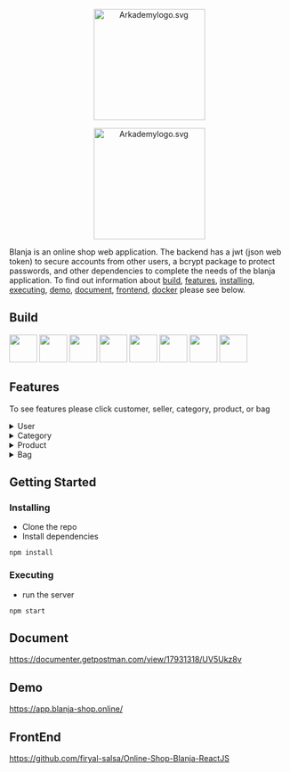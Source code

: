 <p align="center"><img src="https://res.cloudinary.com/dvehyvk3d/image/upload/v1634232141/Blanja/Blanja_gtchsp.png" width="200px" alt="Arkademylogo.svg" /></p>
<p align="center"><img src="https://res.cloudinary.com/dvehyvk3d/image/upload/v1634282728/arkademy_ufgxux.png" width="200px" alt="Arkademylogo.svg" /></p>

 Blanja is an online shop web application. The backend has a jwt (json web token) to secure accounts from other users, a bcrypt package to protect passwords, and other dependencies to complete the needs of the blanja application. To find out information about [build](#build), [features](#features), [installing](#installing), [executing](#executing), [demo](#demo), [document](#document), [frontend](#frontend), [docker](#dockerhub) please see below.
 
 
## Build

<div class="d-flex">
<img src="https://res.cloudinary.com/dvehyvk3d/image/upload/v1634289445/tech%20stack/express_xmzka6.svg" width="50px" height="50px">
<img src="https://res.cloudinary.com/dvehyvk3d/image/upload/v1634225494/tech%20stack/postgresql_r813wd.svg" width="50px" height="50px">
<img src="https://res.cloudinary.com/dvehyvk3d/image/upload/v1634225451/tech%20stack/redis_agonqb.svg" width="50px" height="50px">
<img src="https://res.cloudinary.com/dvehyvk3d/image/upload/v1634225449/tech%20stack/nginx_sapsks.svg" width="50px" height="50px">
<img src="https://res.cloudinary.com/dvehyvk3d/image/upload/v1634225445/tech%20stack/aws-ec2_xkv0gc.svg" width="50px" height="50px">
<img src="https://res.cloudinary.com/dvehyvk3d/image/upload/v1634225443/tech%20stack/docker-icon_hamwmv.svg" width="50px" height="50px">
<img src="https://res.cloudinary.com/dvehyvk3d/image/upload/v1634225440/tech%20stack/jenkins_xhlzk0.svg" width="50px" height="50px">
<img src="https://res.cloudinary.com/dvehyvk3d/image/upload/v1635367893/tech%20stack/kubernetes_qyuz5v.svg" width="50px" height="50px">
</div>

## Features
To see features please click customer, seller, category, product, or bag
<details>
  <summary>User</summary>
  
  ## Customer
  1. Sign up
  2. Login
  3. Reset password
  4. Address
     * Create
     * Read
     * Update
     * Delete
  
  ## Seller
  1. Sign up
  2. Login
  3. Reset password
  4. Inventory
     * Create
     * Read
     * Read - Sold out
     * Update
     * Delete
</details>

<details>
  <summary>Category</summary>
  
  ## Category
  1. Create
  2. Read
  3. Update
  4. Delete
</details>

<details>
  <summary>Product</summary>
  
  ## Product
  1. Create
  2. Read
  3. Update
  4. Delete
  5. Sort by name
  6. Sort by newest
  7. Sort by price
</details>

<details>
  <summary>Bag</summary>
  
  ## Bag
  1. Create
  2. Read
  3. Update
  4. Delete
</details>

## Getting Started

### Installing

* Clone the repo
* Install dependencies
```
npm install
```

### Executing

* run the server
```
npm start
```

## Document
https://documenter.getpostman.com/view/17931318/UV5Ukz8v

## Demo
https://app.blanja-shop.online/

 ## FrontEnd
https://github.com/firyal-salsa/Online-Shop-Blanja-ReactJS

